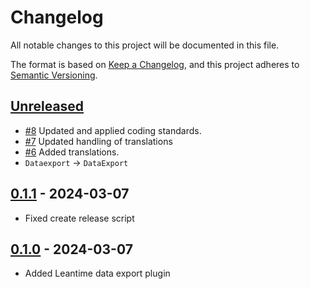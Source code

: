# Changelog

All notable changes to this project will be documented in this file.

The format is based on [Keep a Changelog](https://keepachangelog.com/en/1.1.0/),
and this project adheres to [Semantic Versioning](https://semver.org/spec/v2.0.0.html).

## [Unreleased]

- [#8](https://github.com/ITK-Leantime/leantime-dataexport/pull/8)
  Updated and applied coding standards.
- [#7](https://github.com/ITK-Leantime/leantime-dataexport/pull/7)
  Updated handling of translations
- [#6](https://github.com/ITK-Leantime/leantime-dataexport/pull/6)
  Added translations.
- `Dataexport` → `DataExport`

## [0.1.1] - 2024-03-07

- Fixed create release script

## [0.1.0] - 2024-03-07

- Added Leantime data export plugin

[Unreleased]: https://github.com/itk-leantime/leantime-dataexport/compare/0.1.1...HEAD
[0.1.1]: https://github.com/ITK-Leantime/leantime-dataexport/releases/tag/0.1.1
[0.1.0]: https://github.com/ITK-Leantime/leantime-dataexport/releases/tag/0.1.0
